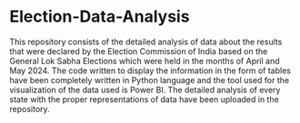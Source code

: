 # Election-Data-Analysis
This repository consists of the detailed analysis of data about the results that were declared by the Election Commission of India based on the General Lok Sabha Elections which were held in the months of April and May 2024. 
The code written to display the information in the form of tables have been completely written in Python language and the tool used for the visualization of the data used is Power BI. 
The detailed analysis of every state with the proper representations of data have been uploaded in the repository.
